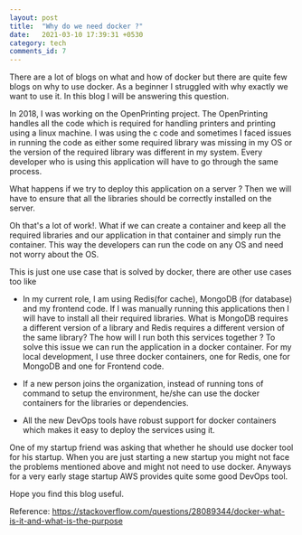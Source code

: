 ```yaml
---
layout: post
title:  "Why do we need docker ?"
date:   2021-03-10 17:39:31 +0530
category: tech
comments_id: 7
---
```


There are a lot of blogs on what and how of docker but there are quite few blogs on why to use docker. As a beginner I struggled with why exactly we want to use it. In this blog I will be answering this question.

<!--more-->

In 2018, I was working on the OpenPrinting project. The OpenPrinting handles all the code which is required for handling printers and printing using a linux machine. I was using the c code and sometimes I faced issues in running the code as either some required library was missing in my OS or the version of the required library was different in my system. Every developer who is using this application will have to go through the same process.

What happens if we try to deploy this application on a server ? Then we will have to ensure that all the libraries should be correctly installed on the server.

Oh that's a lot of work!. What if we can create a container and keep all the required libraries and our application in that container and simply run the container. This way the developers can run the code on any OS and need not worry about the OS.

This is just one use case that is solved by docker, there are other use cases too like

* In my current role, I am using Redis(for cache), MongoDB (for database) and my frontend code. If I was manually running this applications then I will have to install all their required libraries. What is MongoDB requires a different version of a library and Redis requires a different version of the same library? The how will I run both this services together ? To solve this issue we can run the application in a docker container. For my local development, I use three docker containers, one for 
Redis, one for MongoDB and one for Frontend code.

* If a new person joins the organization, instead of running tons of command to setup the environment, he/she can use the docker containers for the libraries or dependencies.

* All the new DevOps tools have robust support for docker containers which makes it easy to deploy the services using it.

One of my startup friend was asking that whether he should use docker tool for his startup. When you are just starting a new startup you might not face the problems mentioned above and might not need to use docker. Anyways for a very early stage startup AWS provides quite some good DevOps tool.

Hope you find this blog useful.

Reference: https://stackoverflow.com/questions/28089344/docker-what-is-it-and-what-is-the-purpose